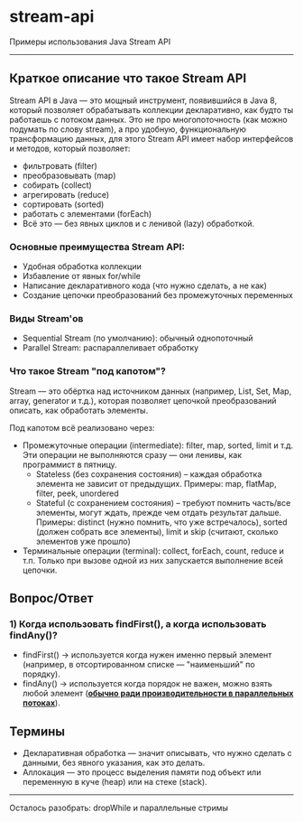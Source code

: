 # stream-api
Примеры использования Java Stream API

___

## Краткое описание что такое Stream API
Stream API в Java — это мощный инструмент, появившийся в Java 8, который позволяет обрабатывать коллекции декларативно,
как будто ты работаешь с потоком данных. Это не про многопоточность (как можно подумать по слову stream), а про удобную,
функциональную трансформацию данных, для этого Stream API имеет набор интерфейсов и методов, который позволяет:
 - фильтровать (filter)
 - преобразовывать (map)
 - собирать (collect)
 - агрегировать (reduce)
 - сортировать (sorted)
 - работать с элементами (forEach)
 - Всё это — без явных циклов и с ленивой (lazy) обработкой.

### Основные преимущества Stream API:
 - Удобная обработка коллекции
 - Избавление от явных for/while
 - Написание декларативного кода (что нужно сделать, а не как)
 - Создание цепочки преобразований без промежуточных переменных

### Виды Stream'ов
 - Sequential Stream (по умолчанию): обычный однопоточный
 - Parallel Stream: распараллеливает обработку

### Что такое Stream "под капотом"?
Stream — это обёртка над источником данных (например, List, Set, Map, array, generator и т.д.), которая позволяет
цепочкой преобразований описать, как обработать элементы.

Под капотом всё реализовано через:
 - Промежуточные операции (intermediate): filter, map, sorted, limit и т.д. Эти операции не выполняются сразу — они ленивы, как программист в пятницу.
     - Stateless (без сохранения состояния) – каждая обработка элемента не зависит от предыдущих. Примеры: map, flatMap, filter, peek, unordered
     - Stateful (с сохранением состояния) – требуют помнить часть/все элементы, могут ждать, прежде чем отдать результат дальше. Примеры: distinct (нужно помнить, что уже встречалось), sorted (должен собрать все элементы), limit и skip (считают, сколько элементов уже прошло)
 - Терминальные операции (terminal): collect, forEach, count, reduce и т.п. Только при вызове одной из них запускается выполнение всей цепочки.

## Вопрос/Ответ

### 1) Когда использовать findFirst(), а когда использовать findAny()?
 - findFirst() → используется когда нужен именно первый элемент (например, в отсортированном списке — "наименьший" по порядку).
 - findAny() → используется когда порядок не важен, можно взять любой элемент (<b><u>обычно ради производительности в параллельных потоках</u></b>).

## Термины
 - Декларативная обработка — значит описывать, что нужно сделать с данными, без явного указания, как это делать.
 - Аллокация — это процесс выделения памяти под объект или переменную в куче (heap) или на стеке (stack).

___

Осталось разобрать: dropWhile и параллельные стримы 
